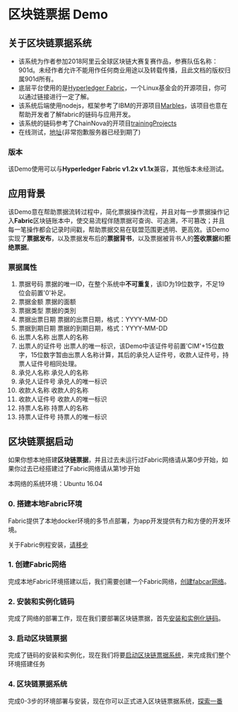 # 区块链票据 Demo

## 关于区块链票据系统
- 该系统为作者参加2018阿里云全球区块链大赛复赛作品，参赛队伍名称：901d。未经作者允许不能用作任何商业用途以及转载传播，且此文档的版权归属901d所有。
- 底层平台使用的是[Hyperledger Fabric](https://github.com/hyperledger/fabric/tree/master/docs)，一个Linux基金会的开源项目，你可以通过链接进行一定了解。
- 该系统后端使用nodejs，框架参考了IBM的开源项目[Marbles](https://github.com/IBM-Blockchain/marbles)，该项目也意在帮助开发者了解fabric的链码与应用开发。
- 该系统的链码参考了ChainNova的开项目[trainingProjects](https://github.com/ChainNova/trainingProjects)
- 在线测试，[地址](http://47.100.238.193:3002/login)(非常抱歉服务器已经到期了)

### 版本
该Demo使用可以与**Hyperledger Fabric v1.2x v1.1x**兼容，其他版本未经测试。

## 应用背景
该Demo意在帮助票据流转过程中，简化票据操作流程，并且对每一步票据操作记入**Fabric**区块链账本中，使交易流程伴随票据可查询、可追溯，不可篡改；并且每一笔操作都会记录时间戳，帮助票据交易在联盟范围更透明、更高效。该Demo实现了**票据发布**，以及票据发布后的**票据背书**，以及票据被背书人的**签收票据**和**拒绝票据**。
### 票据属性
1. 票据号码 票据的唯一ID，在整个系统中**不可重复**，该ID为19位数字，不足19位会前置'0'补足。
2. 票据金额 票据的面额
3. 票据类型 票据的类別
4. 票据出票日期 票据的出票日期，格式：YYYY-MM-DD
5. 票据到期日期 票据的到期日期，格式：YYYY-MM-DD
6. 出票人名称 出票人的名称
7. 出票人的证件号 出票人的唯一标识，该Demo中该证件号前置'CIM'+15位数字，15位数字暂由出票人名称计算，其后的承兑人证件号，收款人证件号，持票人证件号相同处理。
8. 承兑人名称 承兑人的名称
9. 承兑人证件号 承兑人的唯一标识
10. 收款人名称 收款人的名称
11. 收款人证件号 收款人的唯一标识
12. 持票人名称 持票人的名称
13. 持票人证件号 持票人的唯一标识 

## 区块链票据启动
如果你想本地搭建**区块链票据**，并且过去未运行过Fabric网络请从第0步开始，如果你过去已经搭建过了Fabric网络请从第1步开始

本网络的系统环境：Ubuntu 16.04
### 0. 搭建本地Fabric环境
Fabric提供了本地docker环境的多节点部署，为app开发提供有力和方便的开发环境。

关于Fabric例程安装，[请移步](doc/env_setup.md)
### 1. 创建Fabric网络
完成本地Fabric环境搭建以后，我们需要创建一个Fabric网络，[创建fabcar网络](doc/get_network.md)。
### 2. 安装和实例化链码
完成了网络的部署工作，现在我们要部署区块链票据，首先[安装和实例化链码](doc/install_instantiate_chaincode.md)。
### 3. 启动区块链票据
完成了链码的安装和实例化，现在我们将要[启动区块链票据系统](doc/start_billsonbc.md)，来完成我们整个环境搭建任务
### 4. 区块链票据系统
完成0-3步的环境部署与安装，现在你可以正式进入区块链票据系统，[探索一番](doc/introduction.md)